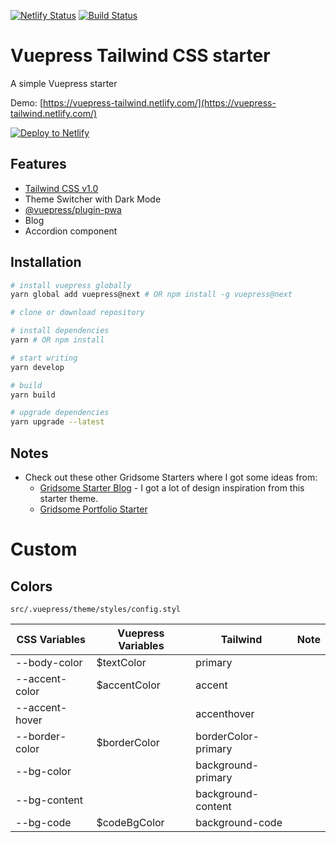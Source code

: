 [![Netlify Status](https://api.netlify.com/api/v1/badges/6a345131-c86a-4200-bc5d-4200e8e569d8/deploy-status)](https://app.netlify.com/sites/vuepress-tailwind/deploys)
[![Build Status](https://travis-ci.org/DavidCouronne/vuepress-tailwind.svg?branch=master)](https://travis-ci.org/DavidCouronne/vuepress-tailwind)

# Vuepress Tailwind CSS starter

A simple Vuepress starter

Demo: [https://vuepress-tailwind.netlify.com/](https://vuepress-tailwind.netlify.com/)

<!-- Markdown snippet -->
[![Deploy to Netlify](https://www.netlify.com/img/deploy/button.svg)](https://app.netlify.com/start/deploy?repository=https://github.com/DavidCouronne/vuepress-tailwind)

## Features


- [Tailwind CSS v1.0](https://tailwindcss.com) 
- Theme Switcher with Dark Mode
- [@vuepress/plugin-pwa](https://v1.vuepress.vuejs.org/plugin/official/plugin-pwa.html)
- Blog
- Accordion component

## Installation

```bash
# install vuepress globally
yarn global add vuepress@next # OR npm install -g vuepress@next

# clone or download repository

# install dependencies
yarn # OR npm install

# start writing
yarn develop

# build
yarn build

# upgrade dependencies
yarn upgrade --latest
```

## Notes

- Check out these other Gridsome Starters where I got some ideas from:
    - [Gridsome Starter Blog](https://github.com/gridsome/gridsome-starter-blog) - I got a lot of design inspiration from this starter theme.
    - [Gridsome Portfolio Starter](https://github.com/drehimself/gridsome-portfolio-starter)

# Custom

## Colors

`src/.vuepress/theme/styles/config.styl`

| CSS Variables  | Vuepress Variables | Tailwind            | Note |
|----------------|--------------------|---------------------|------|
| --body-color   | $textColor         | primary             |      |
| --accent-color | $accentColor       | accent              |      |
| --accent-hover |                    | accenthover         |      |
| --border-color | $borderColor       | borderColor-primary |      |
| --bg-color     |                    | background-primary  |      |
| --bg-content   |                    | background-content  |      |
| --bg-code      | $codeBgColor       | background-code     |      |